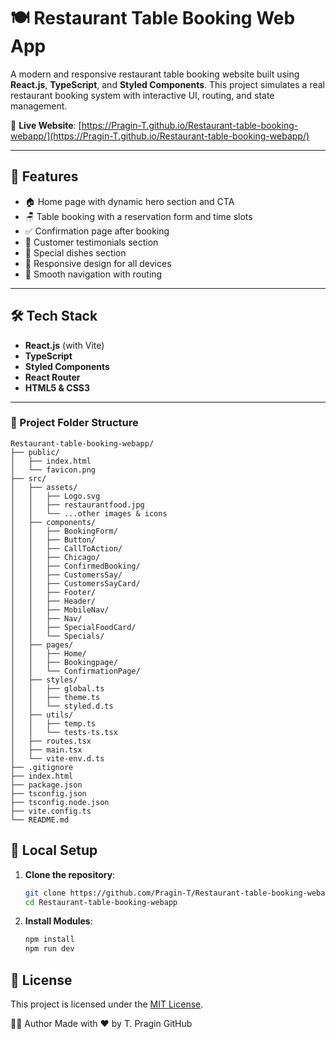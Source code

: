 # 🍽️ Restaurant Table Booking Web App

A modern and responsive restaurant table booking website built using **React.js**, **TypeScript**, and **Styled Components**. This project simulates a real restaurant booking system with interactive UI, routing, and state management.

🔗 **Live Website**: [https://Pragin-T.github.io/Restaurant-table-booking-webapp/](https://Pragin-T.github.io/Restaurant-table-booking-webapp/)

---

## 🚀 Features

- 🏠 Home page with dynamic hero section and CTA
- 🪑 Table booking with a reservation form and time slots
- ✅ Confirmation page after booking
- 👥 Customer testimonials section
- 🍝 Special dishes section
- 🌆 Responsive design for all devices
- 🧭 Smooth navigation with routing

---

## 🛠️ Tech Stack

- **React.js** (with Vite)
- **TypeScript**
- **Styled Components**
- **React Router**
- **HTML5 & CSS3**

---

### 📁 Project Folder Structure

```
Restaurant-table-booking-webapp/
├── public/
│   ├── index.html
│   └── favicon.png
├── src/
│   ├── assets/
│   │   ├── Logo.svg
│   │   ├── restaurantfood.jpg
│   │   └── ...other images & icons
│   ├── components/
│   │   ├── BookingForm/
│   │   ├── Button/
│   │   ├── CallToAction/
│   │   ├── Chicago/
│   │   ├── ConfirmedBooking/
│   │   ├── CustomersSay/
│   │   ├── CustomersSayCard/
│   │   ├── Footer/
│   │   ├── Header/
│   │   ├── MobileNav/
│   │   ├── Nav/
│   │   ├── SpecialFoodCard/
│   │   └── Specials/
│   ├── pages/
│   │   ├── Home/
│   │   ├── Bookingpage/
│   │   └── ConfirmationPage/
│   ├── styles/
│   │   ├── global.ts
│   │   ├── theme.ts
│   │   └── styled.d.ts
│   ├── utils/
│   │   ├── temp.ts
│   │   └── tests-ts.tsx
│   ├── routes.tsx
│   ├── main.tsx
│   └── vite-env.d.ts
├── .gitignore
├── index.html
├── package.json
├── tsconfig.json
├── tsconfig.node.json
├── vite.config.ts
└── README.md
```
## 🧪 Local Setup

1. **Clone the repository**:

   ```bash
   git clone https://github.com/Pragin-T/Restaurant-table-booking-webapp.git
   cd Restaurant-table-booking-webapp
1. **Install Modules**:
    ```bash
   npm install
   npm run dev

   
## 📄 License

This project is licensed under the [MIT License](./LICENSE).

🙋‍♂️ Author
Made with ❤️ by T. Pragin
GitHub

